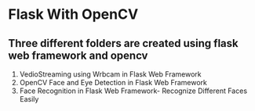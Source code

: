 # Flask With OpenCV

## Three different folders are created using flask web framework and opencv

1. VedioStreaming using Wrbcam in Flask Web Framework
2. OpenCV Face and Eye Detection in Flask Web Framework
3. Face Recognition in Flask Web Framework- Recognize Different Faces Easily
